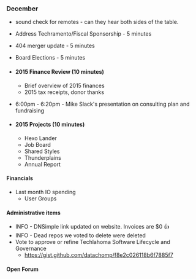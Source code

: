 ### December
* sound check for remotes - can they hear both sides of the table.

* Address Techramento/Fiscal Sponsorship - 5 minutes
* 404 merger update - 5 minutes
* Board Elections - 5 minutes

* #### 2015 Finance Review (10 minutes)
  * Brief overview of 2015 finances 
  * 2015 tax receipts, donor thanks


* 6:00pm - 6:20pm - Mike Slack's presentation on consulting plan and fundraising

* #### 2015 Projects (10 minutes)
  * Hexo Lander
  * Job Board
  * Shared Styles
  * Thunderplains
  * Annual Report


#### Financials
* Last month IO spending
  * User Groups

#### Administrative items
* INFO - DNSimple link updated on website. Invoices are $0 :thumbsup:
* INFO - Dead repos we voted to delete were deleted
* Vote to approve or refine Techlahoma Software Lifecycle and Governance
  - https://gist.github.com/datachomp/f8e2c026118b6f7885f7

#### Open Forum
